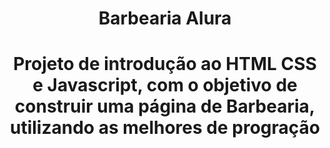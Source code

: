 <h1 align="center">Barbearia Alura<h1/>

<p align="center">Projeto de introdução ao HTML CSS e Javascript, com o objetivo de construir uma página de Barbearia, utilizando as melhores de progração</p>